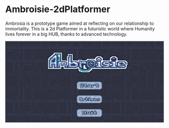 # Ambroisie-2dPlatformer
Ambrosia is a prototype game aimed at reflecting on our relationship to immortality.  This is a 2d Platformer in a futuristic world where Humanity lives forever in a big HUB, thanks to advanced technology.

![](https://github.com/Allosius27/Ambroisie-2dPlatformer/blob/main/Animation05.gif)
